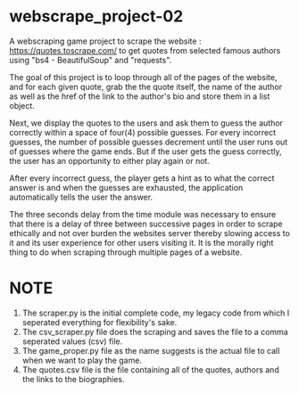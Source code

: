 # webscrape_project-02

A webscraping game project to scrape the website : https://quotes.toscrape.com/ to get quotes from selected famous authors using "bs4 - BeautifulSoup" and "requests".

The goal of this project is to loop through all of the pages of the website, and for each given quote, grab the the quote itself, the name of the author as well as the href of the link to the author's bio and store them in a list object.

Next, we display the quotes to the users and ask them to guess the author correctly within a space of four(4) possible guesses. For every incorrect guesses, the number of possible guesses decrement until the user runs out of guesses where the game ends. But if the user gets the guess correctly, the user has an opportunity to either play again or not.

After every incorrect guess, the player gets a hint as to what the correct answer is and when the guesses are exhausted, the application automatically tells the user the answer.

The three seconds delay from the time module was necessary to ensure that there is a delay of three between successive pages in order to scrape ethically and not over burden the websites server thereby slowing access to it and its user experience for other users visiting it. It is the morally right thing to do when scraping through multiple pages of a website.

# NOTE

1. The scraper.py is the initial complete code, my legacy code from which I seperated everything for flexibility's sake.
2. The csv_scraper.py file does the scraping and saves the file to a comma seperated values (csv) file.
3. The game_proper.py file as the name suggests is the actual file to call when we want to play the game.
4. The quotes.csv file is the file containing all of the quotes, authors and the links to the biographies.
